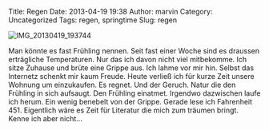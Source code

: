 Title: Regen
Date: 2013-04-19 19:38
Author: marvin
Category: Uncategorized
Tags: regen, springtime
Slug: regen

![IMG_20130419_193744]({static}/images/IMG_20130419_193744.jpg)

Man könnte es fast Frühling nennen. Seit fast einer Woche sind es
draussen erträgliche Temperaturen. Nur das ich davon nicht viel
mitbekomme. Ich sitze Zuhause und brüte eine Grippe aus. Ich lahme vor
mir hin. Selbst das Internetz schenkt mir kaum Freude. Heute verließ ich
für kurze Zeit unsere Wohnung um einzukaufen. Es regnet. Und der Geruch.
Natur die den Frühling in sich aufsaugt. Den Frühling einatmet. Irgendwo
dazwischen laufe ich herum. Ein wenig benebelt von der Grippe. Gerade
lese ich Fahrenheit 451. Eigentlich wäre es Zeit für Literatur die mich
zum träumen bringt. Kenne ich aber nicht...

